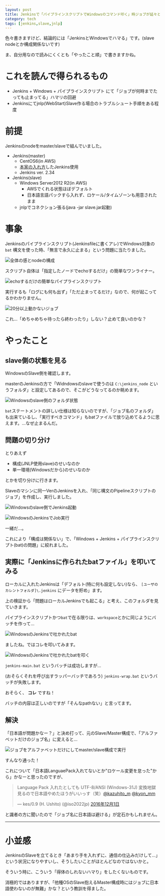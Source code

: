 ```yaml
---
layout: post
title: Jenkinsで「パイプラインスクリプトでWindowsのコマンド叩く」時ジョブが延々と止まる感じになる場合
category: tech
tags: [jenkins,slave,jnlp]
---
```


色々書きますけど、結論的には「JenkinsとWindowsでハマる」です。(slave nodeとか構成関係ないです)

ま、自分用なので読みにくくとも「やったこと順」で書きますかね。

# これを読んで得られるもの

- Jenkins + Windows + パイプラインスクリプト にて「ジョブが何時までたっても止まってる」ハマリの回避
- Jenkinsにてjnlp(WebStart)Slave作る場合のトラブルシュート手順をある程度

# 前提

Jenkinsのnodeをmaster/slaveで組んでいました。

- Jenkins(master)
  - CentOS6(in AWS)
  - [本家の入れ方](https://wiki.jenkins-ci.org/display/JENKINS/Installing+Jenkins+on+Red+Hat+distributions)したJenkins使用
  - Jenkins ver. 2.34
- Jenkins(slave)
  - Windows Server2012 R2(in AWS)
    - AWSでくれる状態ほぼデフォルト
    - 日本語言語パックすら入れず、ロケール/タイムゾーンも用意されたまま
  - jnlpでコネクション張る(java -jar slave.jar起動)


# 事象

Jenkinsのパイプラインスクリプト(Jenkinsfileに書くアレ)でWindows対象の `bat` 構文を使った時、「無言で永久に止まる」という問題に当たりました。

![全体の感とnodeの構成](/images/2016-12-05-outline.png)

スクリプト自体は「指定したノードでechoするだけ」の簡単なワンライナー。

![echoするだけの簡単なパイプラインスクリプト](/images/2016-12-05-pipelinescript.png)

実行するも「ログにも何も出ず」「ただ止まってるだけ」なので、何が起こってるかわかりません。

![20分以上動かないジョブ](/images/2016-12-05-infinity.png)

これ…「めちゃめちゃ待ったら終わったり」しない？止めて良いのかな？

# やったこと

## slave側の状態を見る

WindowsのSlave側を確認します。

masterのJenkinsの方で「Widndowsのslaveで使うのは `C:\jenkins_node` というフォルダ」と設定してあるので、そこがどうなってるのか眺めます。

![Windowsのslave側のフォルダ状態](/images/2016-12-05-winslave-folders.png)

`bat`ステートメントの詳しい仕様は知らないのですが、「ジョブ名のフォルダ」も出来ているし、「実行すべきコマンド」もbatファイルで放り込めてるように思えます。…なぜ止まるんだ。

## 問題の切り分け

とりあえず

- 構成(JNLP使用slave)のせいなのか
- 単一環境(Windowsだから)のせいなのか

とかを切り分けに行きます。

Slaveのマシンに同一VerのJenkinsを入れ、「同じ構文のPipelineスクリプトのジョブ」を作成し、実行しました。

![Windowsのslave側でJenkins起動](/images/2016-12-05-win-standalone-jenkins-script.png)

![WindowsのJenkinsでJob実行](/images/2016-12-05-win-standalone-jenkins-stay.png)

一緒だ…。

これにより「構成は関係ない」で、「Windows + Jenkins + パイプラインスクリプト(bat)の問題」に絞れました。

## 実際に「Jenkinsに作られたbatファイル」を叩いてみる

ローカルに入れたJenkinsは「デフォルト(特に何も設定しない)なら、 `[ユーザのカレントフォルダ]\.jenkins` にデータを貯め」ます。

上の検証から「問題はローカルJenkinsでも起こる」と考え、このフォルダを見ていきます。

パイプラインスクリプトかつ`bat`で在る限りは、`workspace`とかに同じようにバッチを作って…

![WindowsのJenkinsで吐かれたbat](/images/2016-12-05-win-standalone-jenkins-bat.png)

ましたね。ではコレを叩いてみます。

![WindowsのJenkinsで吐かれたbatを叩く](/images/2016-12-05-win-standalone-jenkins-bat-exec.png)

`jenkins-main.bat` というバッチは成功しますが…

 (おそらくそれを呼び出すラッパーバッチであろう) `jenkins-wrap.bat` というバッチが失敗します。

おそらく、 __コレ__ ですね！

バッチの内容は正しいのですが「そんなpathない」と言ってます。

## 解決

「日本語が問題かなー？」と決め打って、元のSlave/Master構成で、「アルファベットだけのジョブ名」に変えると…

![ジョブをアルファベットだけにしてmaster/slave構成で実行](/images/2016-12-05-job-rename-exec.png)

すんなり通った！

これについて「日本語LanguaePack入れてないとか"ロケール変更を怠った"から」かなーと思ったのですが、

<blockquote class="twitter-tweet" data-lang="ja"><p lang="ja" dir="ltr">Language Pack 入れたとしても UTF-8/ANSI (Windows-31J) 変換地獄見るので日本語やめたほうがいいっす（笑）<a href="https://twitter.com/kazuhito_m">@kazuhito_m</a> <a href="https://twitter.com/kyon_mm">@kyon_mm</a></p>&mdash; kes/0.9 (H. Ushito) (@iso2022jp) <a href="https://twitter.com/iso2022jp/status/804238178873843712">2016年12月1日</a></blockquote>
<script async src="//platform.twitter.com/widgets.js" charset="utf-8"></script>

と識者の方に聞いたので「ジョブ名に日本語は避ける」が定石かもしれません。

---

# 小並感

JenkinsのSlaveを立てるとき「あまり手を入れずに、通信の仕込みだけして…」という状況になりやすいし、そうしたいことがほとんどなのではないかと。

そういう時に、こういう「得体のしれないハマり」をしたくないものです。

消極的ではありますが、「他種OSのSlave抱えるMaster構成時にはジョブに日本語使わないのが無難」かな？という教訓を得ました。
